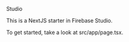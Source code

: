  Studio

This is a NextJS starter in Firebase Studio.

To get started, take a look at src/app/page.tsx.
